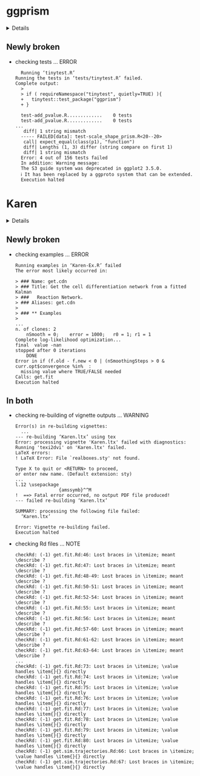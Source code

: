 # ggprism

<details>

* Version: 1.0.5
* GitHub: https://github.com/csdaw/ggprism
* Source code: https://github.com/cran/ggprism
* Date/Publication: 2024-03-21 10:50:02 UTC
* Number of recursive dependencies: 101

Run `revdepcheck::cloud_details(, "ggprism")` for more info

</details>

## Newly broken

*   checking tests ... ERROR
    ```
      Running ‘tinytest.R’
    Running the tests in ‘tests/tinytest.R’ failed.
    Complete output:
      > 
      > if ( requireNamespace("tinytest", quietly=TRUE) ){
      +   tinytest::test_package("ggprism")
      + }
      
      test-add_pvalue.R.............    0 tests    
      test-add_pvalue.R.............    0 tests    
    ...
       diff| 1 string mismatch
      ----- FAILED[data]: test-scale_shape_prism.R<20--20>
       call| expect_equal(class(p1), "function")
       diff| Lengths (1, 3) differ (string compare on first 1)
       diff| 1 string mismatch
      Error: 4 out of 156 tests failed
      In addition: Warning message:
      The S3 guide system was deprecated in ggplot2 3.5.0.
      ℹ It has been replaced by a ggproto system that can be extended. 
      Execution halted
    ```

# Karen

<details>

* Version: 1.0
* GitHub: NA
* Source code: https://github.com/cran/Karen
* Date/Publication: 2022-09-15 07:40:02 UTC
* Number of recursive dependencies: 39

Run `revdepcheck::cloud_details(, "Karen")` for more info

</details>

## Newly broken

*   checking examples ... ERROR
    ```
    Running examples in ‘Karen-Ex.R’ failed
    The error most likely occurred in:
    
    > ### Name: get.cdn
    > ### Title: Get the cell differentiation network from a fitted Kalman
    > ###   Reaction Network.
    > ### Aliases: get.cdn
    > 
    > ### ** Examples
    > 
    ...
    n. of clones: 2
    	nSmooth = 0;	error = 1000;	r0 = 1;	r1 = 1
    Complete log-likelihood optimization...
    final  value -nan 
    stopped after 0 iterations
    	DONE
    Error in if (f.old - f.new < 0 | (nSmoothingSteps > 0 & curr.opt$convergence %in%  : 
      missing value where TRUE/FALSE needed
    Calls: get.fit
    Execution halted
    ```

## In both

*   checking re-building of vignette outputs ... WARNING
    ```
    Error(s) in re-building vignettes:
      ...
    --- re-building ‘Karen.ltx’ using tex
    Error: processing vignette 'Karen.ltx' failed with diagnostics:
    Running 'texi2dvi' on 'Karen.ltx' failed.
    LaTeX errors:
    ! LaTeX Error: File `realboxes.sty' not found.
    
    Type X to quit or <RETURN> to proceed,
    or enter new name. (Default extension: sty)
    ...
    l.12 \usepackage
                    {amssymb}^^M
    !  ==> Fatal error occurred, no output PDF file produced!
    --- failed re-building ‘Karen.ltx’
    
    SUMMARY: processing the following file failed:
      ‘Karen.ltx’
    
    Error: Vignette re-building failed.
    Execution halted
    ```

*   checking Rd files ... NOTE
    ```
    checkRd: (-1) get.fit.Rd:46: Lost braces in \itemize; meant \describe ?
    checkRd: (-1) get.fit.Rd:47: Lost braces in \itemize; meant \describe ?
    checkRd: (-1) get.fit.Rd:48-49: Lost braces in \itemize; meant \describe ?
    checkRd: (-1) get.fit.Rd:50-51: Lost braces in \itemize; meant \describe ?
    checkRd: (-1) get.fit.Rd:52-54: Lost braces in \itemize; meant \describe ?
    checkRd: (-1) get.fit.Rd:55: Lost braces in \itemize; meant \describe ?
    checkRd: (-1) get.fit.Rd:56: Lost braces in \itemize; meant \describe ?
    checkRd: (-1) get.fit.Rd:57-60: Lost braces in \itemize; meant \describe ?
    checkRd: (-1) get.fit.Rd:61-62: Lost braces in \itemize; meant \describe ?
    checkRd: (-1) get.fit.Rd:63-64: Lost braces in \itemize; meant \describe ?
    ...
    checkRd: (-1) get.fit.Rd:73: Lost braces in \itemize; \value handles \item{}{} directly
    checkRd: (-1) get.fit.Rd:74: Lost braces in \itemize; \value handles \item{}{} directly
    checkRd: (-1) get.fit.Rd:75: Lost braces in \itemize; \value handles \item{}{} directly
    checkRd: (-1) get.fit.Rd:76: Lost braces in \itemize; \value handles \item{}{} directly
    checkRd: (-1) get.fit.Rd:77: Lost braces in \itemize; \value handles \item{}{} directly
    checkRd: (-1) get.fit.Rd:78: Lost braces in \itemize; \value handles \item{}{} directly
    checkRd: (-1) get.fit.Rd:79: Lost braces in \itemize; \value handles \item{}{} directly
    checkRd: (-1) get.fit.Rd:80: Lost braces in \itemize; \value handles \item{}{} directly
    checkRd: (-1) get.sim.trajectories.Rd:66: Lost braces in \itemize; \value handles \item{}{} directly
    checkRd: (-1) get.sim.trajectories.Rd:67: Lost braces in \itemize; \value handles \item{}{} directly
    ```

